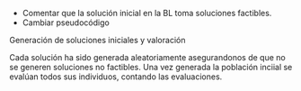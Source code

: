* Comentar que la solución inicial en la BL toma soluciones factibles.
* Cambiar pseudocódigo

Generación de soluciones iniciales y valoración

Cada solución ha sido generada aleatoriamente asegurandonos de que no se generen soluciones no
factibles. Una vez generada la población inciial se evalúan todos sus individuos, contando
las evaluaciones.

